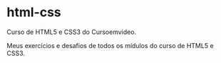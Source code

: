 # html-css
Curso de HTML5 e CSS3 do Cursoemvideo.

Meus exercícios e desafios de todos os mídulos do curso de HTML5 e CSS3.